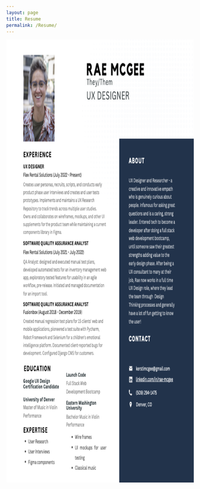```yaml
---
layout: page
title: Resume
permalink: /Resume/
---
```


<img src="https://github.com/RH-X/portfolio/blob/gh-pages/docs/about-page/rae-mcgee-resume.png?raw=true" height="1186.5" width="918"/>



